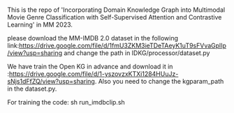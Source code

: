 # 
This is the repo of 'Incorporating Domain Knowledge Graph into Multimodal Movie Genre Classification with Self-Supervised Attention and Contrastive Learning' in MM 2023.

please download the MM-IMDB 2.0 dataset in the following link:https://drive.google.com/file/d/1fmU3ZKM3ieTDeTAeyK1uT9sFVvaGplIp/view?usp=sharing
and change the path in IDKG/processor/dataset.py

We have train the Open KG in advance and download it in :https://drive.google.com/file/d/1-yszovzxKTXi1284HUuJz-sNjs1dFfZQ/view?usp=sharing. Also you need to change the kgparam_path in the dataset.py.

For training the code:
sh run_imdbclip.sh

